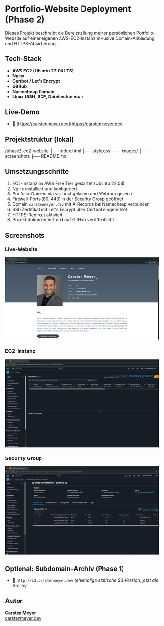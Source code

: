 # Portfolio-Website Deployment (Phase 2)

Dieses Projekt beschreibt die Bereitstellung meiner persönlichen Portfolio-Website auf einer eigenen AWS-EC2-Instanz inklusive Domain-Anbindung und HTTPS-Absicherung.

## Tech-Stack

- **AWS EC2 (Ubuntu 22.04 LTS)**
- **Nginx**
- **Certbot / Let's Encrypt**
- **GitHub**
- **Namecheap Domain**
- **Linux (SSH, SCP, Dateirechte etc.)**

## Live-Demo

- 🔗 [https://carstenmeyer.dev](https://carstenmeyer.dev)

## Projektstruktur (lokal)

/phase2-ec2-website ├── index.html ├── style.css ├── images/ ├── screenshots ├── README.md


## Umsetzungsschritte

1. EC2-Instanz im AWS Free Tier gestartet (Ubuntu 22.04)
2. Nginx installiert und konfiguriert
3. Portfolio-Dateien via `scp` hochgeladen und Webroot gesetzt
4. Firewall-Ports (80, 443) in der Security Group geöffnet
5. Domain `carstenmeyer.dev` mit A-Records bei Namecheap verbunden
6. SSL-Zertifikat mit Let's Encrypt über Certbot eingerichtet
7. HTTPS-Redirect aktiviert
8. Projekt dokumentiert und auf GitHub veröffentlicht

## Screenshots

### Live-Website
![Live-Demo](./screenshots/domain-live.png)

### EC2-Instanz
![EC2-Instanz](./screenshots/ec2-instance.png)

### Security Group
![Security Group](./screenshots/security-group.png)

## Optional: Subdomain-Archiv (Phase 1)

- 🔗 `http://s3.carstenmeyer.dev` *(ehemalige statische S3-Version, jetzt als Archiv)*

## Autor

**Carsten Meyer**  
[carstenmeyer.dev](https://carstenmeyer.dev)